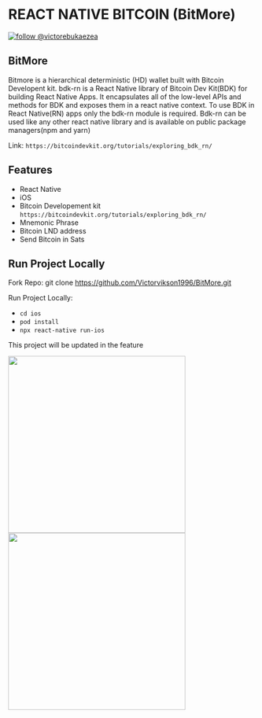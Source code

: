# REACT NATIVE BITCOIN (BitMore)

[![follow @victorebukaezea](https://img.shields.io/twitter/follow/victorebukaezea.svg?style=for-the-badge&logo=TWITTER&logoColor=FFFFFF&labelColor=00aced&logoWidth=20&color=lightgray)](https://twitter.com/victorebukaezea)

## BitMore

Bitmore is a hierarchical deterministic (HD) wallet built with Bitcoin Developent kit. bdk-rn is a React Native library of Bitcoin Dev Kit(BDK) for building React Native Apps. It encapsulates all of the low-level APIs and methods for BDK and exposes them in a react native context. To use BDK in React Native(RN) apps only the bdk-rn module is required. Bdk-rn can be used like any other react native library and is available on public package managers(npm and yarn)

Link: `https://bitcoindevkit.org/tutorials/exploring_bdk_rn/`

## Features

- React Native
- iOS
- Bitcoin Developement kit `https://bitcoindevkit.org/tutorials/exploring_bdk_rn/`
- Mnemonic Phrase
- Bitcoin LND address
- Send Bitcoin in Sats

## Run Project Locally

Fork Repo: git clone https://github.com/Victorvikson1996/BitMore.git

Run Project Locally:

- `cd ios `
- `pod install`
- `npx react-native run-ios`

This project will be updated in the feature

<p float="left">
  <img src="screenshots/Button.png?raw=true" width="360" />
  <img src="screenshots/send.png?raw=true" width="360" />
</p>
